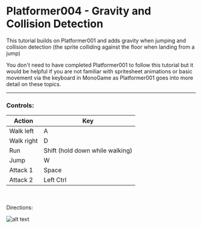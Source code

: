 ﻿# Platformer004 - Gravity and Collision Detection

This tutorial builds on Platformer001 and adds gravity when jumping and collision detection (the sprite colliding against the floor when landing from a jump)

You don't need to have completed Platformer001 to follow this tutorial but it would be helpful if you are not familiar with spritesheet animations or basic movement via the keyboard in MonoGame as Platformer001 goes into more detail on these topics.

---
### Controls:

| Action      | Key       |
| --------    | -------   |
| Walk left   | A         |
| Walk right  | D         |
| Run         | Shift (hold down while walking)    |
| Jump        | W         |
| Attack 1    | Space     |
| Attack 2    | Left Ctrl |

\
\
Directions:

![alt text](Vector2_Directions.png "Title")

